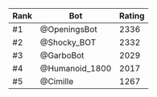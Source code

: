 Rank|Bot|Rating
---|---|---
#1|@OpeningsBot|2336
#2|@Shocky_BOT|2332
#3|@GarboBot|2029
#4|@Humanoid_1800|2017
#5|@Cimille|1267
